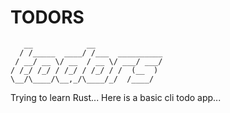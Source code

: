 # TODORS

```
   __            __               
  / /_____  ____/ /___  __________
 / __/ __ \/ __  / __ \/ ___/ ___/
/ /_/ /_/ / /_/ / /_/ / /  (__  ) 
\__/\____/\__,_/\____/_/  /____/ 
```

Trying to learn Rust... Here is a basic cli todo app...